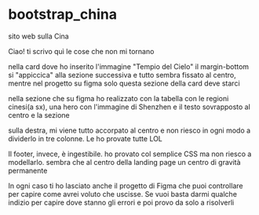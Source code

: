 # bootstrap_china
sito web sulla Cina


Ciao! ti scrivo quì le cose che non mi tornano

nella card dove ho inserito l'immagine "Tempio del Cielo" il margin-bottom si "appiccica" alla sezione successiva e tutto sembra fissato al centro, mentre nel progetto su figma solo questa sezione della card deve starci

nella sezione che su figma ho realizzato con la tabella con le regioni cinesi(a sx), una hero con l'immagine di Shenzhen e il testo sovrapposto al centro e la sezione <aside> sulla destra, mi viene tutto accorpato al centro e non riesco in ogni modo a dividerlo in tre colonne. Le ho provate tutte LOL

Il footer, invece, è ingestibile. ho provato col semplice CSS ma non riesco a modellarlo. 
sembra che al centro della landing page un centro di gravità permanente

In ogni caso ti ho lasciato anche il progetto di Figma che puoi controllare per capire come avrei voluto che uscisse. Se vuoi basta darmi qualche indizio per capire dove stanno gli errori e poi provo da solo a risolverli 
